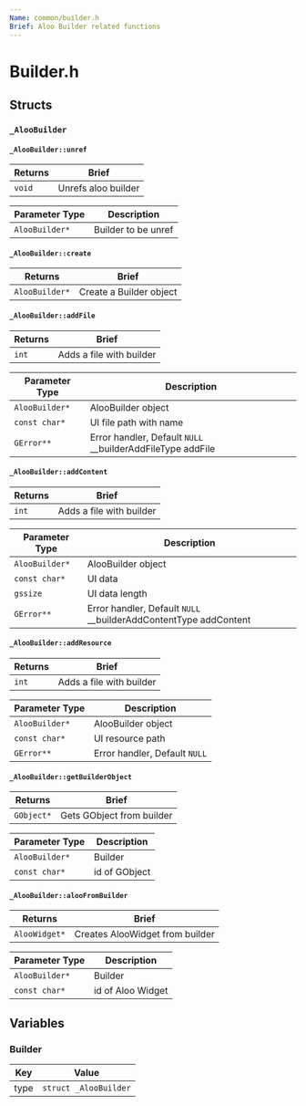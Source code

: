 ```yaml
---
Name: common/builder.h
Brief: Aloo Builder related functions
---
```


# Builder.h

## Structs

### `_AlooBuilder`

#### `_AlooBuilder::unref`

| Returns | Brief               |
| ------- | ------------------- |
| `void`  | Unrefs aloo builder |

| Parameter Type | Description         |
| -------------- | ------------------- |
| `AlooBuilder*` | Builder to be unref |

#### `_AlooBuilder::create`

| Returns        | Brief                   |
| -------------- | ----------------------- |
| `AlooBuilder*` | Create a Builder object |

#### `_AlooBuilder::addFile`

| Returns | Brief                    |
| ------- | ------------------------ |
| `int`   | Adds a file with builder |

| Parameter Type | Description                                                |
| -------------- | ---------------------------------------------------------- |
| `AlooBuilder*` | AlooBuilder object                                         |
| `const char*`  | UI file path with name                                     |
| `GError**`     | Error handler, Default `NULL` __builderAddFileType addFile |

#### `_AlooBuilder::addContent`

| Returns | Brief                    |
| ------- | ------------------------ |
| `int`   | Adds a file with builder |

| Parameter Type | Description                                                      |
| -------------- | ---------------------------------------------------------------- |
| `AlooBuilder*` | AlooBuilder object                                               |
| `const char*`  | UI data                                                          |
| `gssize`       | UI data length                                                   |
| `GError**`     | Error handler, Default `NULL` __builderAddContentType addContent |

#### `_AlooBuilder::addResource`

| Returns | Brief                    |
| ------- | ------------------------ |
| `int`   | Adds a file with builder |

| Parameter Type | Description                   |
| -------------- | ----------------------------- |
| `AlooBuilder*` | AlooBuilder object            |
| `const char*`  | UI resource path              |
| `GError**`     | Error handler, Default `NULL` |

#### `_AlooBuilder::getBuilderObject`

| Returns    | Brief                     |
| ---------- | ------------------------- |
| `GObject*` | Gets GObject from builder |

| Parameter Type | Description   |
| -------------- | ------------- |
| `AlooBuilder*` | Builder       |
| `const char*`  | id of GObject |

#### `_AlooBuilder::alooFromBuilder`

| Returns       | Brief                           |
| ------------- | ------------------------------- |
| `AlooWidget*` | Creates AlooWidget from builder |

| Parameter Type | Description       |
| -------------- | ----------------- |
| `AlooBuilder*` | Builder           |
| `const char*`  | id of Aloo Widget |

## Variables

### Builder

| Key  | Value                 |
| ---- | --------------------- |
| type | `struct _AlooBuilder` |

